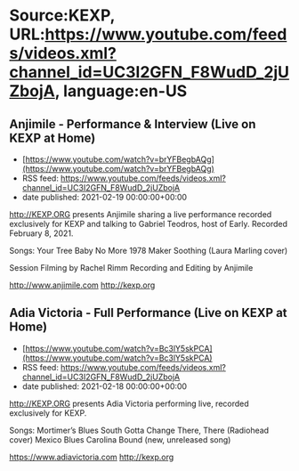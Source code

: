 # Source:KEXP, URL:https://www.youtube.com/feeds/videos.xml?channel_id=UC3I2GFN_F8WudD_2jUZbojA, language:en-US

## Anjimile - Performance & Interview (Live on KEXP at Home)
 - [https://www.youtube.com/watch?v=brYFBegbAQg](https://www.youtube.com/watch?v=brYFBegbAQg)
 - RSS feed: https://www.youtube.com/feeds/videos.xml?channel_id=UC3I2GFN_F8WudD_2jUZbojA
 - date published: 2021-02-19 00:00:00+00:00

http://KEXP.ORG presents Anjimile sharing a live performance recorded exclusively for KEXP and talking to Gabriel Teodros, host of Early. Recorded February 8, 2021.

Songs:
Your Tree
Baby No More 
1978
Maker
Soothing (Laura Marling cover)

Session Filming by Rachel Rimm
Recording and Editing by Anjimile

http://www.anjimile.com
http://kexp.org

## Adia Victoria - Full Performance (Live on KEXP at Home)
 - [https://www.youtube.com/watch?v=Bc3lY5skPCA](https://www.youtube.com/watch?v=Bc3lY5skPCA)
 - RSS feed: https://www.youtube.com/feeds/videos.xml?channel_id=UC3I2GFN_F8WudD_2jUZbojA
 - date published: 2021-02-18 00:00:00+00:00

http://KEXP.ORG presents Adia Victoria performing live, recorded exclusively for KEXP.

Songs:
Mortimer’s Blues
South Gotta Change
There, There (Radiohead cover)
Mexico Blues
Carolina Bound (new, unreleased song)

https://www.adiavictoria.com
http://kexp.org

